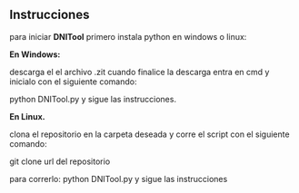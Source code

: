 ## Instrucciones

para iniciar **DNITool**
primero instala python en windows o linux:

**En Windows:**

descarga el el archivo .zit cuando finalice la descarga
entra en cmd y inicialo con el siguiente comando:

python DNITool.py y sigue las instrucciones.


**En Linux.**

clona el repositorio en la carpeta deseada y corre el script con el siguiente comando:


git clone url del repositorio

para correrlo: python DNITool.py y sigue las instrucciones
